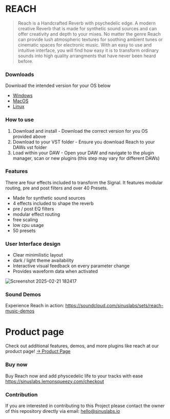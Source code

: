 # REACH

> Reach is a Handcrafted Reverb with psychedelic edge. A modern creative Reverb that is made for synthetic sound sources and can offer creativity and depth to your mixes. No matter the genre Reach can provide lush atmospheric textures for soothing ambient tunes or cinematic spaces for electronic music. With an easy to use and intuitive interface, you will find how easy it is to transform ordinary sounds into high quality arrangments that have never been heard before. 


### Downloads

Download the intended version for your OS below
* [Windows](https://github.com/Sinuslabs/Reach/releases/latest/download/Reach-Windows.exe) 
* [MacOS](https://github.com/Sinuslabs/Reach/releases/latest/download/Reach-MacOS.pkg)
* [Linux](https://github.com/Sinuslabs/Reach/releases/latest/download/Reach-Linux.zip)

### How to use  

1. Download and install - Download the correct version for you OS provided above
2. Download to your VST folder - Ensure you download Reach to your DAWs vst folder
3. Load within your DAW - Open your DAW and navigate to the plugin manager, scan or new plugins (this step may vary for different DAWs)


### Features

There are four effects included to transform the Signal. It features modular routing, pre and post filters and over 40 Presets.

* Made for synthetic sound sources
* 4 effects included to shape the reverb
* pre / post EQ filters
* modular effect routing
* free scaling
* low cpu usage
* 50 presets

### User Interface design

* Clear minimilistic layout
* dark / light theme availability
* Interactive visual feedback on every parameter change 
* Provides waveform data when activated 

![Screenshot 2025-02-21 182417](https://github.com/user-attachments/assets/519c669f-3996-4917-8d91-e58d87296382)

### Sound Demos

Experience Reach in action:
https://soundcloud.com/sinuslabs/sets/reach-music-demos

# Product page 
Check out additional features, demos, and more plugins like reach at our product page!
[-> Product Page](https://sinuslabs.io/product/reach/)


### Buy now

Buy Reach now and add physcedelic life to your tracks with ease
https://sinuslabs.lemonsqueezy.com/checkout

### Contribution

If you are interested in contributing to this Project please contact the owner of this repository directly via email: hello@sinuslabs.io

